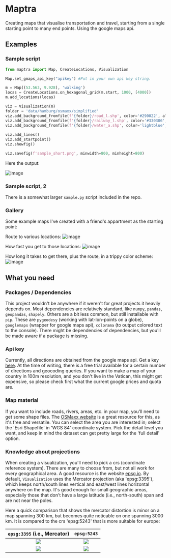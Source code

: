 # Maptra

Creating maps that visualise transportation and travel, starting from a single starting point to many end points. 
Using the google maps api.

## Examples

### Sample script

```python
from maptra import Map, CreateLocations, Visualization

Map.set_gmaps_api_key("apikey") #Put in your own api key string.

m = Map((53.563, 9.928), 'walking')
locas = CreateLocations.on_hexagonal_grid(m.start, 1000, [4000])
m.add_locations(locas)

viz = Visualization(m)
folder = 'data/hamburg/osmaxx/simplified'
viz.add_background_fromfile(f'{folder}/road_l.shp', color='#290022', alpha=0.8)
viz.add_background_fromfile(f'{folder}/railway_l.shp', color='#330306', alpha=0.2)
viz.add_background_fromfile(f'{folder}/water_a.shp', color='lightblue', alpha=0.8)
                            
viz.add_lines()
viz.add_startpoint()
viz.showfig()

viz.savefig(f'sample_short.png', minwidth=800, minheight=800)
```

Here the output:

![image](examples/sample_short.png)

### Sample script, 2

There is a somewhat larger `sample.py` script included in the repo.

### Gallery

Some example maps I've created with a friend's appartment as the starting point:

Route to various locations:
![image](examples/lines_on_color_medium.png)

How fast you get to those locations:
![image](examples/voronoi_speed_medium.png)

How long it takes to get there, plus the route, in a trippy color scheme:
![image](examples/trippy_medium.png)

## What you need

### Packages / Dependencies

This project wouldn't be anywhere if it weren't for great projects it heavily depends on.
Most dependencies are relatively standard, like `numpy`, `pandas`, `geopandas`, `shapely`.
Others are a bit less common, but still installable with `pip`. These are `pygeodesy` (working with lat-lon-points on a globe), `googlemaps` (wrapper for google maps api), `colorama` (to output colored text to the console). There might be dependencies of dependencies, but you'll be made aware if a package is missing. 

### Api key

Currently, all directions are obtained from the google maps api. Get a key [here](https://developers.google.com/maps/documentation/embed/get-api-key). At the time of writing, there is a free trial available for a certain number of directions and geocoding queries. If you want to make a map of your country in 100m resolution, and you don't live in the Vatican, this might get expensive, so please check first what the current google prices and quota are.

### Map material

If you want to include roads, rivers, areas, etc. in your map, you'll need to get some shape files. The [OSMaxx website](https://osmaxx.hsr.ch) is a great resource for this, as it's free and versatile. You can select the area you are interested in; select the 'Esri Shapefile' in 'WGS 84' coordinate system. Pick the detail level you want, and keep in mind the dataset can get pretty large for the 'full detail' option.

### Knowledge about projections

When creating a visualization, you'll need to pick a crs (coordinate reference system). There are many to choose from, but not all work for every geographical area. A good resource is the website [epsg.io](https://epsg.io/). By default, `Visualization` uses the Mercator projection (aka 'epsg:3395'), which keeps north/south lines vertical and east/west lines horizontal anywhere on the map. It's good enough for small geographic areas, especially those that don't have a large latitude (i.e., north-south) span and are not near the poles.

Here a quick comparison that shows the mercator distortion is minor on a map spanning 300 km, but becomes quite noticable on one spanning 3000 km. It is compared to the crs 'epsg:5243' that is more suitable for europe:

`epsg:3395` (i.e., Mercator) | `epsg:5243`
:-------------------------:|:-------------------------:
![](examples/crs/3395_northgermany.png)  |  ![](examples/crs/5243_northgermany.png)
![](examples/crs/3395_europe.png)  |  ![](examples/crs/5243_europe.png)





 
